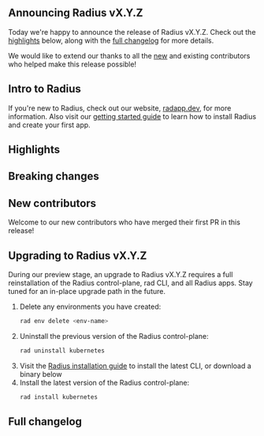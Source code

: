 ## Announcing Radius vX.Y.Z
<!-- REMINDER TO UPDATE THE VERSION ABOVE AND DELETE THIS COMMENT -->

Today we're happy to announce the release of Radius vX.Y.Z. Check out the [highlights](#highlights) below, along with the [full changelog](#full-changelog) for more details.
<!-- REMINDER TO UPDATE THE VERSION ABOVE AND DELETE THIS COMMENT -->

We would like to extend our thanks to all the [new](#new-contributors) and existing contributors who helped make this release possible!

## Intro to Radius

If you're new to Radius, check out our website, [radapp.dev](https://radapp.dev), for more information. Also visit our [getting started guide](https://docs.radapp.dev/getting-started/) to learn how to install Radius and create your first app.

## Highlights

<!-- TALK TO THE PM TEAM ABOUT WHAT HIGHLIGHTS TO ADD HERE -->

## Breaking changes

<!-- ADD ANY BREAKING CHANGES HERE, IF ANY -->

## New contributors

Welcome to our new contributors who have merged their first PR in this release!

<!-- PASTE THE OUTPUT OF THE GENERATED CONTRIBUTOR LIST HERE -->

## Upgrading to Radius vX.Y.Z
<!-- REMINDER TO UPDATE THE VERSION ABOVE AND DELETE THIS COMMENT -->

During our preview stage, an upgrade to Radius vX.Y.Z requires a full reinstallation of the Radius control-plane, rad CLI, and all Radius apps. Stay tuned for an in-place upgrade path in the future.
<!-- REMINDER TO UPDATE THE VERSION ABOVE AND DELETE THIS COMMENT -->

1. Delete any environments you have created:
   ```bash
   rad env delete <env-name>
   ```
1. Uninstall the previous version of the Radius control-plane:
   ```bash
   rad uninstall kubernetes
   ```
1. Visit the [Radius installation guide](https://docs.radapp.dev/getting-started/install/) to install the latest CLI, or download a binary below
1. Install the latest version of the Radius control-plane:
   ```bash
   rad install kubernetes
   ```

## Full changelog

<!-- PASTE THE OUTPUT OF THE GENERATED CHANGELOG HERE -->
